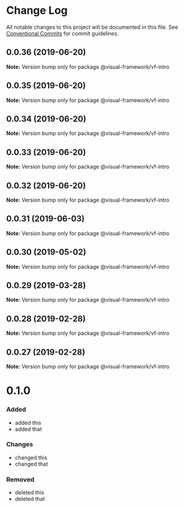 # Change Log

All notable changes to this project will be documented in this file.
See [Conventional Commits](https://conventionalcommits.org) for commit guidelines.

## 0.0.36 (2019-06-20)

**Note:** Version bump only for package @visual-framework/vf-intro





## 0.0.35 (2019-06-20)

**Note:** Version bump only for package @visual-framework/vf-intro





## 0.0.34 (2019-06-20)

**Note:** Version bump only for package @visual-framework/vf-intro





## 0.0.33 (2019-06-20)

**Note:** Version bump only for package @visual-framework/vf-intro





## 0.0.32 (2019-06-20)

**Note:** Version bump only for package @visual-framework/vf-intro





## 0.0.31 (2019-06-03)

**Note:** Version bump only for package @visual-framework/vf-intro





## 0.0.30 (2019-05-02)

**Note:** Version bump only for package @visual-framework/vf-intro





## 0.0.29 (2019-03-28)

**Note:** Version bump only for package @visual-framework/vf-intro





## 0.0.28 (2019-02-28)

**Note:** Version bump only for package @visual-framework/vf-intro





## 0.0.27 (2019-02-28)

**Note:** Version bump only for package @visual-framework/vf-intro





# 0.1.0

### Added
- added this
- added that

### Changes

- changed this
- changed that

### Removed

- deleted this
- deleted that
